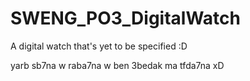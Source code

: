 # SWENG_PO3_DigitalWatch
A digital watch that's yet to be specified :D

yarb sb7na w raba7na w ben 3bedak ma tfda7na xD
